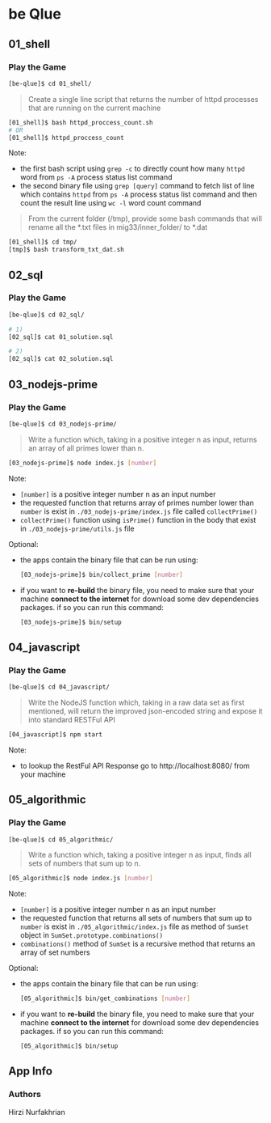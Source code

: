 # be Qlue

## 01_shell

### Play the Game

```bash
[be-qlue]$ cd 01_shell/
```

>Create a single line script that returns the number of httpd processes that are running on the current machine

```bash
[01_shell]$ bash httpd_proccess_count.sh
# OR
[01_shell]$ httpd_proccess_count
```

Note: 
- the first bash script using `grep -c` to directly count how many `httpd` word from `ps -A` process status list command
- the second binary file using `grep [query]` command to fetch list of line which contains `httpd` from `ps -A` process status list command and then count the result line using `wc -l` word count command

>From the current folder (/tmp), provide some bash commands that will rename all the *.txt files in mig33/inner_folder/ to *.dat

```bash
[01_shell]$ cd tmp/
[tmp]$ bash transform_txt_dat.sh
```

## 02_sql

### Play the Game

```bash
[be-qlue]$ cd 02_sql/
```

```bash
# 1)
[02_sql]$ cat 01_solution.sql
```

```bash
# 2)
[02_sql]$ cat 02_solution.sql
```

## 03_nodejs-prime

### Play the Game

```bash
[be-qlue]$ cd 03_nodejs-prime/
```
>Write a function which, taking in a positive integer n as input, returns an array of all primes lower than n.

```bash
[03_nodejs-prime]$ node index.js [number]
```

Note:
- `[number]` is a positive integer number n as an input number
- the requested function that returns array of primes number lower than `number` is exist in `./03_nodejs-prime/index.js` file called `collectPrime()`
- `collectPrime()` function using `isPrime()` function in the body that exist in `./03_nodejs-prime/utils.js` file

Optional:
- the apps contain the binary file that can be run using:
  ```bash
  [03_nodejs-prime]$ bin/collect_prime [number]
  ```
- if you want to **re-build** the binary file, you need to make sure that your machine **connect to the internet** for download some dev dependencies packages. if so you can run this command:
    ```bash
  [03_nodejs-prime]$ bin/setup
  ```

## 04_javascript

### Play the Game

```bash
[be-qlue]$ cd 04_javascript/
```
>Write the NodeJS function which, taking in a raw data set as first mentioned, will return the improved json-encoded string and expose it into standard RESTFul API

```bash
[04_javascript]$ npm start
```

Note:
- to lookup the RestFul API Response go to http://localhost:8080/ from your machine

## 05_algorithmic

### Play the Game

```bash
[be-qlue]$ cd 05_algorithmic/
```
>Write a function which, taking a positive integer n as input, finds all
sets of numbers that sum up to n.

```bash
[05_algorithmic]$ node index.js [number]
```

Note:
- `[number]` is a positive integer number n as an input number
- the requested function that returns all sets of numbers that sum up to `number` is exist in `./05_algorithmic/index.js` file as method of `SumSet` object in `SumSet.prototype.combinations()`
- `combinations()` method of `SumSet` is a recursive method that returns an array of set numbers

Optional:
- the apps contain the binary file that can be run using:
  ```bash
  [05_algorithmic]$ bin/get_combinations [number]
  ```
- if you want to **re-build** the binary file, you need to make sure that your machine **connect to the internet** for download some dev dependencies packages. if so you can run this command:
    ```bash
  [05_algorithmic]$ bin/setup
  ```


## App Info

### Authors

Hirzi Nurfakhrian
